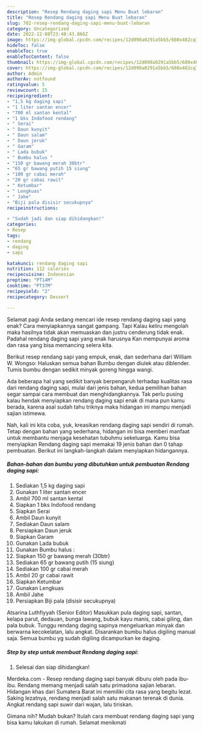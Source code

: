 ```yaml
---
description: "Resep Rendang daging sapi Menu Buat lebaran"
title: "Resep Rendang daging sapi Menu Buat lebaran"
slug: 782-resep-rendang-daging-sapi-menu-buat-lebaran
category: Uncategorized
date: 2022-12-08T23:48:43.866Z
image: https://img-global.cpcdn.com/recipes/12d098a0291a5bb5/680x482cq70/rendang-daging-sapi-foto-resep-utama.jpg
hideToc: false
enableToc: true
enableTocContent: false
thumbnail: https://img-global.cpcdn.com/recipes/12d098a0291a5bb5/680x482cq70/rendang-daging-sapi-foto-resep-utama.jpg
cover: https://img-global.cpcdn.com/recipes/12d098a0291a5bb5/680x482cq70/rendang-daging-sapi-foto-resep-utama.jpg
author: Admin
authorAv: notfound
ratingvalue: 5
reviewcount: 25
recipeingredient:
- "1,5 kg daging sapi"
- "1 liter santan encer"
- "700 ml santan kental"
- "1 bks Indofood rendang"
- " Serai"
- " Daun kunyit"
- " Daun salam"
- " Daun jeruk"
- " Garam"
- " Lada bubuk"
- " Bumbu halus "
- "150 gr bawang merah 30btr"
- "65 gr bawang putih 15 siung"
- "100 gr cabai merah"
- "20 gr cabai rawit"
- " Ketumbar"
- " Lengkuas"
- " Jahe"
- "Biji pala disisir secukupnya"
recipeinstructions:

- "Sudah jadi dan siap dihidangkan!"
categories:
- Resep
tags:
- rendang
- daging
- sapi

katakunci: rendang daging sapi 
nutrition: 112 calories
recipecuisine: Indonesian
preptime: "PT14M"
cooktime: "PT37M"
recipeyield: "2"
recipecategory: Dessert

---
```



Selamat pagi Anda sedang mencari ide resep rendang daging sapi yang enak? Cara menyiapkannya sangat gampang. Tapi Kalau keliru mengolah maka hasilnya tidak akan memuaskan dan justru cenderung tidak enak. Padahal rendang daging sapi yang enak harusnya Kan mempunyai aroma dan rasa yang bisa memancing selera kita.


Berikut resep rendang sapi yang empuk, enak, dan sederhana dari William W. Wongso: Haluskan semua bahan Bumbu dengan diulek atau diblender. Tumis bumbu dengan sedikit minyak goreng hingga wangi.

Ada beberapa hal yang sedikit banyak berpengaruh terhadap kualitas rasa dari rendang daging sapi, mulai dari jenis bahan, kedua pemilihan bahan segar sampai cara membuat dan menghidangkannya. Tak perlu pusing kalau hendak menyiapkan rendang daging sapi enak di mana pun kamu berada, karena asal sudah tahu triknya maka hidangan ini mampu menjadi sajian istimewa.


Nah, kali ini kita coba, yuk, kreasikan rendang daging sapi sendiri di rumah. Tetap dengan bahan yang sederhana, hidangan ini bisa memberi manfaat untuk membantu menjaga kesehatan tubuhmu sekeluarga. Kamu bisa menyiapkan Rendang daging sapi memakai 19 jenis bahan dan 0 tahap pembuatan. Berikut ini langkah-langkah dalam menyiapkan hidangannya.

<!--inarticleads1-->

##### Bahan-bahan dan bumbu yang dibutuhkan untuk pembuatan Rendang daging sapi:

1. Sediakan 1,5 kg daging sapi
1. Gunakan 1 liter santan encer
1. Ambil 700 ml santan kental
1. Siapkan 1 bks Indofood rendang
1. Siapkan  Serai
1. Ambil  Daun kunyit
1. Sediakan  Daun salam
1. Persiapkan  Daun jeruk
1. Siapkan  Garam
1. Gunakan  Lada bubuk
1. Gunakan  Bumbu halus :
1. Siapkan 150 gr bawang merah (30btr)
1. Sediakan 65 gr bawang putih (15 siung)
1. Sediakan 100 gr cabai merah
1. Ambil 20 gr cabai rawit
1. Siapkan  Ketumbar
1. Gunakan  Lengkuas
1. Ambil  Jahe
1. Persiapkan Biji pala (disisir secukupnya)


Atsarina Luthfiyyah (Senior Editor) Masukkan pula daging sapi, santan, kelapa parut, dedauan, bunga lawang, bubuk kayu manis, cabai giling, dan pala bubuk. Tunggu rendang daging sapinya mengeluarkan minyak dan berwarna kecokelatan, lalu angkat. Disarankan bumbu halus digiling manual saja. Semua bumbu yg sudah digiling dicampurkan ke daging. 

<!--inarticleads2-->

##### Step by step untuk membuat Rendang daging sapi:


1. Selesai dan siap dihidangkan!

Merdeka.com - Resep rendang daging sapi banyak diburu oleh pada ibu-ibu. Rendang memang menjadi salah satu primadona sajian lebaran. Hidangan khas dari Sumatera Barat ini memiliki cita rasa yang begitu lezat. Saking lezatnya, rendang menjadi salah satu makanan terenak di dunia. Angkat rendang sapi suwir dari wajan, lalu tiriskan. 

Gimana nih? Mudah bukan? Itulah cara membuat rendang daging sapi yang bisa kamu lakukan di rumah. Selamat menikmati
